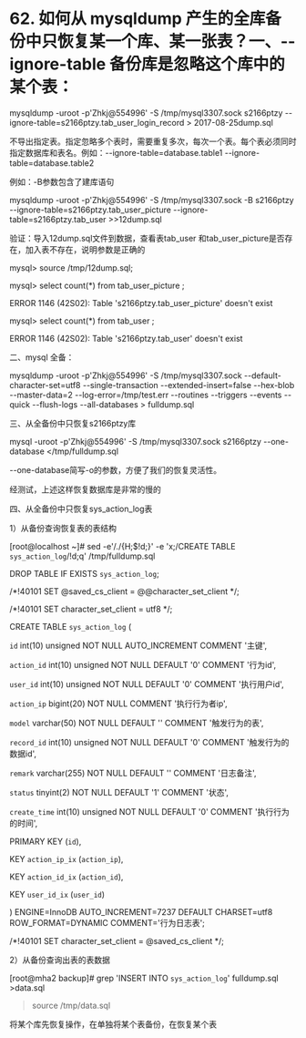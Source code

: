 # 62. 如何从 mysqldump 产生的全库备份中只恢复某一个库、某一张表？一、--ignore-table 备份库是忽略这个库中的某个表：

mysqldump -uroot -p'Zhkj@554996' -S /tmp/mysql3307.sock s2166ptzy --ignore-table=s2166ptzy.tab_user_login_record  > 2017-08-25dump.sql



不导出指定表。指定忽略多个表时，需要重复多次，每次一个表。每个表必须同时指定数据库和表名。例如：--ignore-table=database.table1 --ignore-table=database.table2

例如：-B参数包含了建库语句

mysqldump -uroot -p'Zhkj@554996' -S /tmp/mysql3307.sock -B s2166ptzy --ignore-table=s2166ptzy.tab_user_picture --ignore-table=s2166ptzy.tab_user >>12dump.sql



验证：导入12dump.sql文件到数据，查看表tab_user 和tab_user_picture是否存在，加入表不存在，说明参数是正确的

mysql> source /tmp/12dump.sql;



mysql> select count(*) from tab_user_picture ;

ERROR 1146 (42S02): Table 's2166ptzy.tab_user_picture' doesn't exist

mysql> select count(*) from tab_user   ;

ERROR 1146 (42S02): Table 's2166ptzy.tab_user' doesn't exist



二、mysql 全备：

 mysqldump -uroot -p'Zhkj@554996' -S /tmp/mysql3307.sock --default-character-set=utf8 --single-transaction --extended-insert=false --hex-blob --master-data=2 --log-error=/tmp/test.err --routines --triggers --events --quick --flush-logs --all-databases > fulldump.sql



三、从全备份中只恢复s2166ptzy库

 mysql -uroot -p'Zhkj@554996' -S /tmp/mysql3307.sock s2166ptzy --one-database </tmp/fulldump.sql 

--one-database简写-o的参数，方便了我们的恢复灵活性。

经测试，上述这样恢复数据库是非常的慢的



四、从全备份中只恢复sys_action_log表

1）从备份查询恢复表的表结构



[root@localhost ~]# sed -e'/./{H;$!d;}' -e 'x;/CREATE TABLE `sys_action_log`/!d;q' /tmp/fulldump.sql 



DROP TABLE IF EXISTS `sys_action_log`;

/*!40101 SET @saved_cs_client     = @@character_set_client */;

/*!40101 SET character_set_client = utf8 */;

CREATE TABLE `sys_action_log` (

  `id` int(10) unsigned NOT NULL AUTO_INCREMENT COMMENT '主键',

  `action_id` int(10) unsigned NOT NULL DEFAULT '0' COMMENT '行为id',

  `user_id` int(10) unsigned NOT NULL DEFAULT '0' COMMENT '执行用户id',

  `action_ip` bigint(20) NOT NULL COMMENT '执行行为者ip',

  `model` varchar(50) NOT NULL DEFAULT '' COMMENT '触发行为的表',

  `record_id` int(10) unsigned NOT NULL DEFAULT '0' COMMENT '触发行为的数据id',

  `remark` varchar(255) NOT NULL DEFAULT '' COMMENT '日志备注',

  `status` tinyint(2) NOT NULL DEFAULT '1' COMMENT '状态',

  `create_time` int(10) unsigned NOT NULL DEFAULT '0' COMMENT '执行行为的时间',

  PRIMARY KEY (`id`),

  KEY `action_ip_ix` (`action_ip`),

  KEY `action_id_ix` (`action_id`),

  KEY `user_id_ix` (`user_id`)

) ENGINE=InnoDB AUTO_INCREMENT=7237 DEFAULT CHARSET=utf8 ROW_FORMAT=DYNAMIC COMMENT='行为日志表';

/*!40101 SET character_set_client = @saved_cs_client */;



2）从备份查询出表的表数据

[root@mha2 backup]# grep 'INSERT INTO `sys_action_log`' fulldump.sql >data.sql

>source /tmp/data.sql

将某个库先恢复操作，在单独将某个表备份，在恢复某个表


